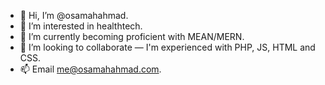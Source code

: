 - 👋 Hi, I’m @osamahahmad.
- 👀 I’m interested in healthtech.
- 🌱 I’m currently becoming proficient with MEAN/MERN.
- 💞️ I’m looking to collaborate — I'm experienced with PHP, JS, HTML and CSS.
- 📫 Email me@osamahahmad.com.

<!---
osamahahmad/osamahahmad is a ✨ special ✨ repository because its `README.md` (this file) appears on your GitHub profile.
You can click the Preview link to take a look at your changes.
--->
